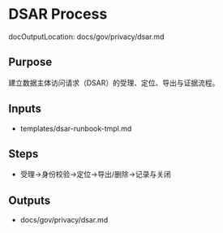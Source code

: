 # DSAR Process

docOutputLocation: docs/gov/privacy/dsar.md

## Purpose

建立数据主体访问请求（DSAR）的受理、定位、导出与证据流程。

## Inputs

- templates/dsar-runbook-tmpl.md

## Steps

- 受理→身份校验→定位→导出/删除→记录与关闭

## Outputs

- docs/gov/privacy/dsar.md
